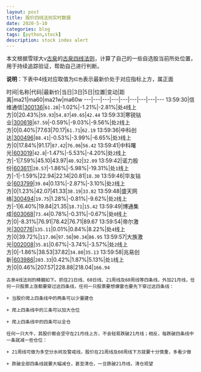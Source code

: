 ```yaml
---
layout: post
title: 股价四线法则实时数据
date: 2020-5-10
categories: blog
tags: [python,stock]
description: stock index alert
---
```



本文根据雪球大v[古泉](https://xueqiu.com/u/7148646888)的[古泉四线法则](https://xueqiu.com/7148646888/130498192)，计算了自己的一些自选股当前所处位置，用于持续追踪验证，帮助自己进行判断。

**说明**：下表中4线对应取值为`红色`表示最新价处于对应指标上方，属正面

时间|名称|代码|最新价|当日|3日|5日|位置|变动|距离|ma21|ma60|ma21w|ma60w
---|---|---|---|---|---|---|---|---
13:59:30|信维通信|[300136](https://xueqiu.com/S/SZ300136)|`61.28`|-1.02%|-1.21%|-2.81%|处`4`线上方|0|20.43%|`59.93`|`54.87`|`49.65`|`42.44`
13:59:33|寒锐钴业|[300618](https://xueqiu.com/S/SZ300618)|`67.59`|-0.59%|-9.03%|-9.56%|处`2`线上方|0|0.40%|77.63|70.17|`61.71`|`62.19`
13:59:36|中科创达|[300496](https://xueqiu.com/S/SZ300496)|`88.41`|-0.53%|-3.99%|-6.65%|处`3`线上方|0|17.84%|91.17|`87.42`|`76.06`|`56.42`
13:59:41|中科曙光|[603019](https://xueqiu.com/S/SH603019)|`42.8`|-1.47%|-5.53%|-4.20%|处`2`线上方|-1|7.59%|45.10|43.97|`40.92`|`32.09`
13:59:42|诺力股份|[603611](https://xueqiu.com/S/SH603611)|`20.57`|-1.86%|-5.98%|-19.31%|处`1`线上方|-1|-1.59%|22.94|22.14|20.81|`18.30`
13:59:46|华友钴业|[603799](https://xueqiu.com/S/SH603799)|`39.04`|0.13%|-2.87%|-3.10%|处`2`线上方|0|1.23%|42.07|41.33|`38.19`|`33.82`
13:59:48|盛天网络|[300494](https://xueqiu.com/S/SZ300494)|`19.75`|1.28%|-0.81%|-9.62%|处`2`线上方|-1|6.40%|19.84|21.35|`18.71`|`15.42`
13:59:49|博通集成|[603068](https://xueqiu.com/S/SH603068)|`73.44`|0.78%|-0.31%|-0.67%|处`0`线上方|0|-8.31%|76.91|78.42|76.71|89.67
13:59:54|帝尔激光|[300776](https://xueqiu.com/S/SZ300776)|`135.11`|0.01%|0.84%|8.22%|处`4`线上方|0|39.72%|`117.06`|`97.56`|`90.34`|`86.95`
13:59:57|大族激光|[002008](https://xueqiu.com/S/SZ002008)|`35.81`|0.67%|-3.74%|-3.57%|处`2`线上方|0|-1.86%|38.53|37.82|`34.80`|`35.13`
13:59:58|兆易创新|[603986](https://xueqiu.com/S/SH603986)|`203.33`|0.42%|1.87%|5.13%|处`1`线上方|0|0.46%|207.57|228.88|218.04|`166.94`

```
古泉4线法则的精髓如下。抓住21日线、60日线、21周线及60周线等四条线，外加21月线，任何一只股票上涨都要穿过这四条线，任何一只股票要想爆雷也要先下穿过这四条线：

+ 当股价爬上四条线中的两条可以少量建仓

+ 爬上四条线中的三条可以加大仓位

+ 爬上四条线中的四条可以全仓

任何一只大牛，其股价都会坚守在21月线上方，不会轻易跌破21月线；相反，每跌破四条线中一条就减一些仓位：

+ 21周线可做为多空分水岭及警戒线，股价在21周线及60周线下方就要十分慎重，多看少做

+ 跌破全部四条线就要大幅减仓，甚至清仓，一旦跌破21月线，清仓观望
```